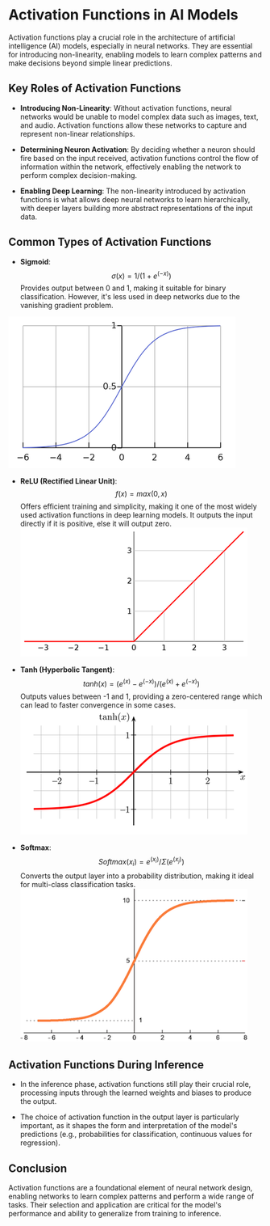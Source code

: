# Activation Functions in AI Models

Activation functions play a crucial role in the architecture of artificial intelligence (AI) models, especially in neural networks. They are essential for introducing non-linearity, enabling models to learn complex patterns and make decisions beyond simple linear predictions.

## Key Roles of Activation Functions

- **Introducing Non-Linearity**: Without activation functions, neural networks would be unable to model complex data such as images, text, and audio. Activation functions allow these networks to capture and represent non-linear relationships.

- **Determining Neuron Activation**: By deciding whether a neuron should fire based on the input received, activation functions control the flow of information within the network, effectively enabling the network to perform complex decision-making.

- **Enabling Deep Learning**: The non-linearity introduced by activation functions is what allows deep neural networks to learn hierarchically, with deeper layers building more abstract representations of the input data.

## Common Types of Activation Functions

- **Sigmoid**: 
$$
σ(x) = 1 / (1 + e^(-x))
$$
Provides output between 0 and 1, making it suitable for binary classification. However, it's less used in deep networks due to the vanishing gradient problem.

![Sigmoid image](img\Sigmoid.png)

- **ReLU (Rectified Linear Unit)**: 
$$
f(x) = max(0, x)
$$
Offers efficient training and simplicity, making it one of the most widely used activation functions in deep learning models. It outputs the input directly if it is positive, else it will output zero.
![ReLU image](img\ReLU.png)

- **Tanh (Hyperbolic Tangent)**: 
$$
tanh(x) = (e^(x) - e^(-x)) / (e^(x) + e^(-x))
$$
Outputs values between -1 and 1, providing a zero-centered range which can lead to faster convergence in some cases.
![Tanh image](img/tanh.png)

- **Softmax**: 
$$
Softmax(x_i) = e^(x_i) / Σ(e^(x_j))
$$
Converts the output layer into a probability distribution, making it ideal for multi-class classification tasks.
![Softmax image](img/Softmax.png)

## Activation Functions During Inference

- In the inference phase, activation functions still play their crucial role, processing inputs through the learned weights and biases to produce the output.
  
- The choice of activation function in the output layer is particularly important, as it shapes the form and interpretation of the model's predictions (e.g., probabilities for classification, continuous values for regression).

## Conclusion

Activation functions are a foundational element of neural network design, enabling networks to learn complex patterns and perform a wide range of tasks. Their selection and application are critical for the model's performance and ability to generalize from training to inference.